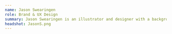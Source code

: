 ```yaml
---
name: Jason Swearingen
role: Brand & UX Design
summary: Jason Swearingen is an illustrator and designer with a background in education software development and the music industry. They manage the brand identity and user experience at The Blockchain Institute, as well as merchandising and graphic design.
headshot: JasonS.png
---
```

